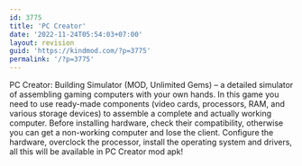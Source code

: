 ```yaml
---
id: 3775
title: 'PC Creator'
date: '2022-11-24T05:54:03+07:00'
layout: revision
guid: 'https://kindmod.com/?p=3775'
permalink: '/?p=3775'
---
```


PC Creator: Building Simulator (MOD, Unlimited Gems) – a detailed simulator of assembling gaming computers with your own hands. In this game you need to use ready-made components (video cards, processors, RAM, and various storage devices) to assemble a complete and actually working computer. Before installing hardware, check their compatibility, otherwise you can get a non-working computer and lose the client. Configure the hardware, overclock the processor, install the operating system and drivers, all this will be available in PC Creator mod apk!